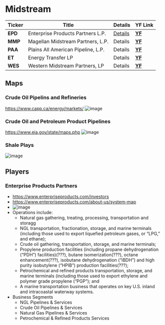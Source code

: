 # Midstream
Ticker | Title | Details | YF Link
--- | --- | --- | ---
| **EPD** | Enterprise Products Partners L.P. | [Details](#Enterprise-Products-Partners) | **[YF](https://finance.yahoo.com/quote/EPD)** |
| **MMP** | Magellan Midstream Partners, L.P. | Details | **[YF](https://finance.yahoo.com/quote/MMP)** |
| **PAA** | Plains All American Pipeline, L.P. | Details | **[YF](https://finance.yahoo.com/quote/PAA)** |
| **ET** | Energy Transfer LP | Details | **[YF](https://finance.yahoo.com/quote/ET)** |
| **WES** | Western Midstream Partners, LP | Details | **[YF](https://finance.yahoo.com/quote/WES)** |

## Maps
### Crude Oil Pipelins and Refineries
https://www.capp.ca/energy/markets/
![image](https://user-images.githubusercontent.com/85560091/126861458-092db5db-0302-40fc-bcc4-ffab154dee4c.png)
### Crude Oil and Petroleum Product Pipelines
https://www.eia.gov/state/maps.php
![image](https://user-images.githubusercontent.com/85560091/126861633-6fc78087-772b-4cc4-8e87-191edb9a73bc.png)
### Shale Plays
![image](https://user-images.githubusercontent.com/85560091/126862002-497c1213-e3a8-4a76-9cb0-75e0db9e5a7d.png)

## Players
### Enterprise Products Partners
- https://www.enterpriseproducts.com/investors
- https://www.enterpriseproducts.com/about-us/system-map
- ![image](https://user-images.githubusercontent.com/85560091/126862357-68dd7756-86e8-48ae-b45e-1b67475e91c9.png)
- Operations include:
  - Natural gas gathering, treating, processing, transportation and storagg
  -  NGL transportation, fractionation, storage, and marine terminals (including those used to export liquefied petroleum
gases, or “LPG,” and ethane);
  - Crude oil gathering, transportation, storage, and marine terminals; 
  - Propylene production facilities (including propane dehydrogenation (“PDH”) facilities)(???), butane isomerization(???), octane
enhancement(???), isobutane dehydrogenation (“iBDH”) and high purity isobutylene (“HPIB”) production facilities(???); 
  - Petrochemical and refined products transportation, storage, and marine terminals (including those used to export ethylene
and polymer grade propylene (“PGP”); and 
  - A marine transportation business that operates on key U.S. inland and intracoastal waterway systems. 
- Business Segments
  - NGL Pipelines & Services
  - Crude Oil Pipelines & Services
  - Natural Gas Pipelines & Services
  - Petrochemical & Refined Products Services
